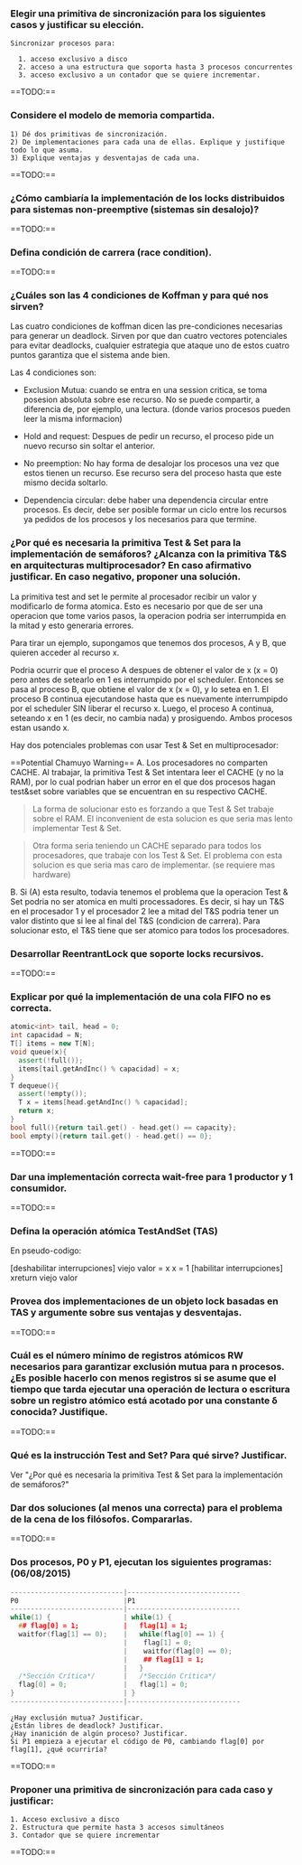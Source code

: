 ﻿### Elegir una primitiva de sincronización para los siguientes casos y justificar su elección. 

    Sincronizar procesos para: 

      1. acceso exclusivo a disco 
      2. acceso a una estructura que soporta hasta 3 procesos concurrentes
      3. acceso exclusivo a un contador que se quiere incrementar.

==TODO:==

### Considere el modelo de memoria compartida.

    1) Dé dos primitivas de sincronización. 
    2) De implementaciones para cada una de ellas. Explique y justifique todo lo que asuma. 
    3) Explique ventajas y desventajas de cada una.

==TODO:==

### ¿Cómo cambiaría la implementación de los locks distribuidos para sistemas non-preemptive (sistemas sin desalojo)?

==TODO:==

### Defina condición de carrera (race condition).

==TODO:==

### ¿Cuáles son las 4 condiciones de Koffman y para qué nos sirven?

Las cuatro condiciones de koffman dicen las pre-condiciones necesarias para generar un deadlock. Sirven por que dan cuatro vectores potenciales para evitar deadlocks, cualquier estrategia que ataque uno de estos cuatro puntos garantiza que el sistema ande bien. 

Las 4 condiciones son:

* Exclusion Mutua: cuando se entra en una session critica, se toma posesion absoluta sobre ese recurso. No se puede compartir, a diferencia de, por ejemplo, una lectura. (donde varios procesos pueden leer la misma informacion)

* Hold and request: Despues de pedir un recurso, el proceso pide un nuevo recurso sin soltar el anterior.

* No preemption: No hay forma de desalojar los procesos una vez que estos tienen un recurso. Ese recurso sera del proceso hasta que este mismo decida soltarlo.

* Dependencia circular: debe haber una dependencia circular entre procesos. Es decir, debe ser posible formar un ciclo entre los recursos ya pedidos de los procesos y los necesarios para que termine.

### ¿Por qué es necesaria la primitiva Test & Set para la implementación de semáforos? ¿Alcanza con la primitiva T&S en arquitecturas multiprocesador? En caso afirmativo justificar. En caso negativo, proponer una solución.

La primitiva test and set le permite al procesador recibir un valor y modificarlo de forma atomica. Esto es necesario por que de ser una operacion que tome varios pasos, la operacion podria ser interrumpida en la mitad y esto generaria errores.

Para tirar un ejemplo, supongamos que tenemos dos procesos, A y B, que quieren acceder al recurso x.

Podria ocurrir que el proceso A despues de obtener el valor de x (x = 0) pero antes de setearlo en 1 es interrumpido por el scheduler. Entonces se pasa al proceso B, que obtiene el valor de x (x = 0), y lo setea en 1. El proceso B continua ejecutandose hasta que es nuevamente interrumpipdo por el scheduler SIN liberar el recurso x. Luego, el proceso A continua, seteando x en 1 (es decir, no cambia nada) y prosiguendo. Ambos procesos estan usando x. 

Hay dos potenciales problemas con usar Test & Set en multiprocesador:

==Potential Chamuyo Warning==  A. Los procesadores no comparten CACHE. Al trabajar, la primitiva Test & Set intentara leer el CACHE (y no la RAM), por lo cual podrian haber un error en el que dos procesos hagan test&set sobre variables que se encuentran en su respectivo CACHE.

>  La forma de solucionar esto es forzando a que Test & Set trabaje sobre el RAM. El inconvenient de esta solucion es que seria mas lento implementar Test & Set. 

>  Otra forma seria teniendo un CACHE separado para todos los procesadores, que trabaje con los Test & Set. El problema con esta solucion es que seria mas caro de implementar. (se requiere mas hardware)

B. Si (A) esta resulto, todavia tenemos el problema que la operacion Test & Set podria no ser atomica en multi processadores. Es decir, si hay un T&S en el procesador 1 y el procesador 2 lee a mitad del T&S podria tener un valor distinto que si lee al final del T&S (condicion de carrera). Para solucionar esto, el T&S tiene que ser atomico para todos los procesadores.

### Desarrollar ReentrantLock que soporte locks recursivos.

==TODO:==

### Explicar por qué la implementación de una cola FIFO no es correcta.

```c++
atomic<int> tail, head = 0;
int capacidad = N;
T[] items = new T[N];
void queue(x){
  assert(!full());
  items[tail.getAndInc() % capacidad] = x;
}
T dequeue(){
  assert(!empty());
  T x = items[head.getAndInc() % capacidad];
  return x;
}
bool full(){return tail.get() - head.get() == capacity};
bool empty(){return tail.get() - head.get() == 0};
```

==TODO:==

### Dar una implementación correcta wait-free para 1 productor y 1 consumidor.

==TODO:==

### Defina la operación atómica TestAndSet (TAS)

En pseudo-codigo:

[deshabilitar interrupciones]
viejo valor = x
x = 1
[habilitar interrupciones]
xreturn viejo valor


### Provea dos implementaciones de un objeto lock basadas en TAS y argumente sobre sus ventajas y desventajas.

==TODO:==

### Cuál es el número mínimo de registros atómicos RW necesarios para garantizar exclusión mutua para n procesos. ¿Es posible hacerlo con menos registros si se asume que el tiempo que tarda ejecutar una operación de lectura o escritura sobre un registro atómico está acotado por una constante δ conocida? Justifique.

==TODO:==

### Qué es la instrucción Test and Set? Para qué sirve? Justificar.

Ver "¿Por qué es necesaria la primitiva Test & Set para la implementación de semáforos?"

### Dar dos soluciones (al menos una correcta) para el problema de la cena de los filósofos. Compararlas.

==TODO:==

### Dos procesos, P0 y P1, ejecutan los siguientes programas: (06/08/2015)

```c++
----------------------------|----------------------------
P0                          |P1
----------------------------|----------------------------
while(1) {                  | while(1) {
  ## flag[0] = 1;           |   flag[1] = 1;
  waitfor(flag[1] == 0);    |   while(flag[0] == 1) {
                            |    flag[1] = 0;
                            |    waitfor(flag[0] == 0);
                            |    ## flag[1] = 1;
                            |   }
  /*Sección Crítica*/       |   /*Sección Crítica*/
  flag[0] = 0;              |   flag[1] = 0;
}                           | }
----------------------------|----------------------------
```

    ¿Hay exclusión mutua? Justificar.
    ¿Están libres de deadlock? Justificar.
    ¿Hay inanición de algún proceso? Justificar.
    Si P1 empieza a ejecutar el código de P0, cambiando flag[0] por flag[1], ¿qué ocurriría?

==TODO:==

### Proponer una primitiva de sincronización para cada caso y justificar:

    1. Acceso exclusivo a disco
    2. Estructura que permite hasta 3 accesos simultáneos
    3. Contador que se quiere incrementar

==TODO:==